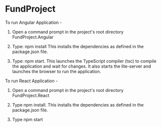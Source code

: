 # FundProject

To run Angular Application - 

1) Open a command prompt in the project's root directory FundProject.Angular

2) Type: npm install This installs the dependencies as defined in the package.json file.

3) Type: npm start. This launches the TypeScript compiler (tsc) to compile the application and wait for changes. It also starts the lite-server and launches the browser to run the application.


To run React Application - 

1) Open a command prompt in the project's root directory FundProject.React

2) Type npm install. This installs the dependencies as defined in the package.json file.

3) Type npm start

